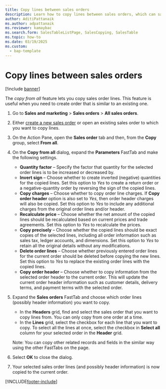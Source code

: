 ```yaml
---
title: Copy lines between sales orders
description: Learn how to copy lines between sales orders, which can save time when creating new orders that are similar to existing orders.
author: AditiPattanaik
ms.author: adpattanaik
ms.reviewer: kamaybac
ms.search.form: SalesTableListPage, SalesCopying, SalesTable
ms.topic: how-to
ms.date: 03/19/2025
ms.custom: 
  - bap-template
---
```


# Copy lines between sales orders

[!include [banner](../../includes/banner.md)]

The *copy from all* feature lets you copy sales order lines. This feature is useful when you need to create order that is similar to an existing one.

1. Go to **Sales and marketing** \> **Sales orders** \> **All sales orders**.
1. Either [create a new sales order](create-sales-orders.md) or open an existing sales order to which you want to copy lines.
1. On the Action Pane, open the **Sales order** tab and then, from the **Copy** group, select **From all**.
1. On the **Copy from all** dialog, expand the **Parameters** FastTab and make the following settings.
    - **Quantity factor** – Specify the factor that quantity for the selected order lines is to be increased or decreased by.
    - **Invert sign** – Choose whether to create inverted (negative) quantities for the copied lines. Set this option to *Yes* to create a return order or a negative-quantity order by reversing the sign of the copied lines.
    - **Copy charges** – Choose whether to copy order line charges. If **Copy order header** option is also set to *Yes*, then order header charges will also be copied. Set this option to *Yes* to include any additional charges from the original order lines and/or header.
    - **Recalculate price** – Choose whether the net amount of the copied lines should be recalculated based on current prices and trade agreements. Set this option to *Yes* to recalculate the prices.
    - **Copy precisely** – Choose whether the copied lines should be exact copies of the selected lines, including all order information such as sales tax, ledger accounts, and dimensions. Set this option to *Yes* to retain all the original details without any modifications.
    - **Delete order lines** – Choose whether previously entered order lines for the current order should be deleted before copying the new lines. Set this option to *Yes* to replace the existing order lines with the copied lines.
    - **Copy order header** – Choose whether to copy information from the selected order header to the current order. This will update the current order header information such as customer details, delivery terms, and payment terms with the selected order.

1. Expand the **Sales orders** FastTab and choose which order lines (possibly header information) you want to copy.
    - In the **Headers** grid, find and select the sales order that you want to copy lines from. You can only copy from one order at a time.
    - In the **Lines** grid, select the checkbox for each line that you want to copy. To select all the lines at once, select the checkbox in **Select all** column for your selected order in the **Header** grid.

    Note: You can copy other related records and fields in the similar way using the other FastTabs on the page. 

1. Select **OK** to close the dialog.
1. Your selected sales order lines (and possibly header information) is now copied to the current order.

[!INCLUDE[footer-include](../../../includes/footer-banner.md)]
